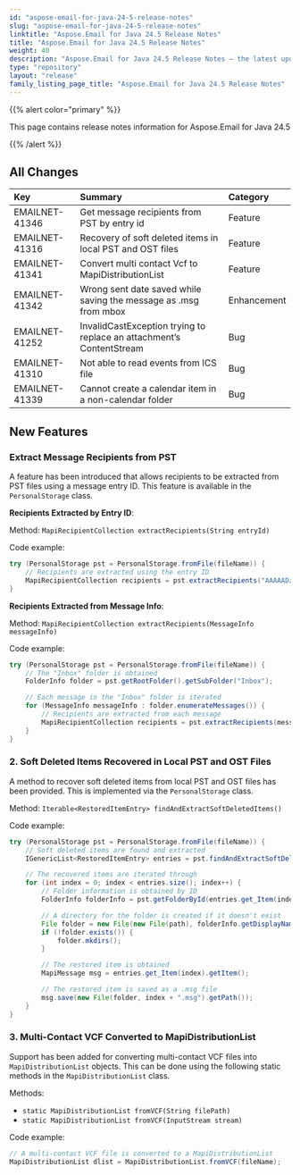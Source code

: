 ```yaml
---
id: "aspose-email-for-java-24-5-release-notes"
slug: "aspose-email-for-java-24-5-release-notes"
linktitle: "Aspose.Email for Java 24.5 Release Notes"
title: "Aspose.Email for Java 24.5 Release Notes"
weight: 40
description: "Aspose.Email for Java 24.5 Release Notes – the latest updates and fixes."
type: "repository"
layout: "release"
family_listing_page_title: "Aspose.Email for Java 24.5 Release Notes"
---
```


{{% alert color="primary" %}}

This page contains release notes information for Aspose.Email for Java 24.5

{{% /alert %}}

## **All Changes**

|**Key**|**Summary**|**Category**|
| :- | :- | :- |
|EMAILNET-41346|Get message recipients from PST by entry id|Feature|
|EMAILNET-41316|Recovery of soft deleted items in local PST and OST files|Feature|
|EMAILNET-41341|Convert multi contact Vcf to MapiDistributionList|Feature|
|EMAILNET-41342|Wrong sent date saved while saving the message as .msg from mbox|Enhancement|
|EMAILNET-41252|InvalidCastException trying to replace an attachment’s ContentStream|Bug|
|EMAILNET-41310|Not able to read events from ICS file|Bug|
|EMAILNET-41339|Cannot create a calendar item in a non-calendar folder|Bug|

## **New Features**

### **Extract Message Recipients from PST**

A feature has been introduced that allows recipients to be extracted from PST files using a message entry ID. This feature is available in the `PersonalStorage` class.

**Recipients Extracted by Entry ID**:

Method:  `MapiRecipientCollection extractRecipients(String entryId)`

Code example:

```java
try (PersonalStorage pst = PersonalStorage.fromFile(fileName)) {  
    // Recipients are extracted using the entry ID
    MapiRecipientCollection recipients = pst.extractRecipients("AAAAADzSMygQQFJOkKwVhb8v5EUkASAA");
}
```
**Recipients Extracted from Message Info**:

Method:  `MapiRecipientCollection extractRecipients(MessageInfo messageInfo)`

Code example:

```java
try (PersonalStorage pst = PersonalStorage.fromFile(fileName)) {  
    // The "Inbox" folder is obtained
    FolderInfo folder = pst.getRootFolder().getSubFolder("Inbox");

    // Each message in the "Inbox" folder is iterated
    for (MessageInfo messageInfo : folder.enumerateMessages()) {
        // Recipients are extracted from each message
        MapiRecipientCollection recipients = pst.extractRecipients(messageInfo);
    }
}
```

### 2. Soft Deleted Items Recovered in Local PST and OST Files

A method to recover soft deleted items from local PST and OST files has been provided. This is implemented via the `PersonalStorage` class.

Method:  `Iterable<RestoredItemEntry> findAndExtractSoftDeletedItems()`

Code example:

```java
try (PersonalStorage pst = PersonalStorage.fromFile(fileName)) {
    // Soft deleted items are found and extracted
    IGenericList<RestoredItemEntry> entries = pst.findAndExtractSoftDeletedItems();

    // The recovered items are iterated through
    for (int index = 0; index < entries.size(); index++) {
        // Folder information is obtained by ID
        FolderInfo folderInfo = pst.getFolderById(entries.get_Item(index).getFolderId());

        // A directory for the folder is created if it doesn't exist
        File folder = new File(new File(path), folderInfo.getDisplayName());
        if (!folder.exists()) {
            folder.mkdirs();
        }

        // The restored item is obtained
        MapiMessage msg = entries.get_Item(index).getItem();

        // The restored item is saved as a .msg file
        msg.save(new File(folder, index + ".msg").getPath());
    }
}
```

### 3. Multi-Contact VCF Converted to MapiDistributionList

Support has been added for converting multi-contact VCF files into `MapiDistributionList` objects. This can be done using the following static methods in the `MapiDistributionList` class.

Methods:

- `static MapiDistributionList fromVCF(String filePath)`
- `static MapiDistributionList fromVCF(InputStream stream)`

Code example:

```java
// A multi-contact VCF file is converted to a MapiDistributionList
MapiDistributionList dlist = MapiDistributionList.fromVCF(fileName);
```
